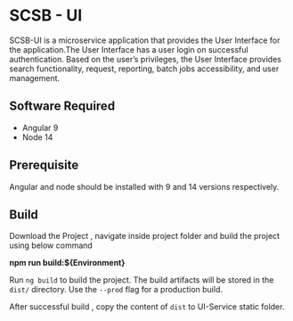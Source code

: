 # SCSB - UI

SCSB-UI is a microservice application that provides the User Interface for the application.The User Interface has a user login on successful authentication. Based on the user’s privileges, the User Interface provides search functionality, request, reporting, batch jobs accessibility, and user management.

## Software Required

 - Angular 9
 - Node 14
 
## Prerequisite

Angular and node should be installed with 9 and 14 versions respectively.

## Build

Download the Project , navigate inside project folder and build the project using below command

**npm run build:${Environment}**

Run `ng build` to build the project. The build artifacts will be stored in the `dist/` directory. Use the `--prod` flag for a production build.

After successful build , copy the content of `dist` to UI-Service static folder.

